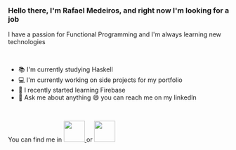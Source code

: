 ### Hello there, I'm **Rafael Medeiros**,  and right now I'm looking for a job

I have a passion for Functional Programming and I'm always learning new technologies

<br>

- 📚 I'm currently studying Haskell
- 💻 I'm currently working on side projects for my portfolio
- 🌱 I recently started learning Firebase
- 💬 Ask me about anything :smile: you can reach me on my linkedIn

<br>

You can find me in
<a href="https://github.com/RafaelMedeirosGomes" target="_blank">
  <img src="https://cdn.iconscout.com/icon/free/png-256/github-108-438008.png" width="48px" height="48px">
</a>
or
<a href="https://www.linkedin.com/in/rafael-medeiros-gomes/" target="_blank">
  <img src="https://i.ibb.co/Kx2GSrT/linkedin.png" width="48px" height="48px">
</a>
